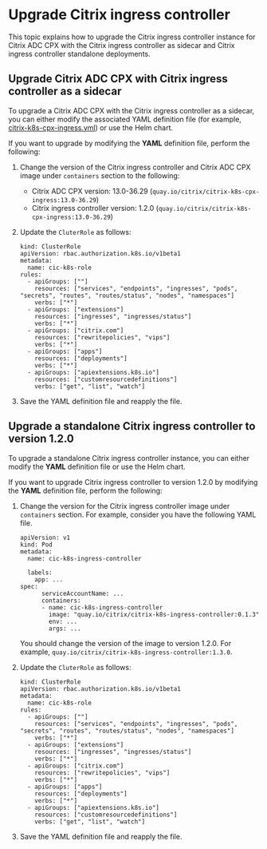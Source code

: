 # Upgrade Citrix ingress controller

This topic explains how to upgrade the Citrix ingress controller instance for Citrix ADC CPX with the Citrix ingress controller as sidecar and Citrix ingress controller standalone deployments.

## Upgrade Citrix ADC CPX with Citrix ingress controller as a sidecar

To upgrade a Citrix ADC CPX with the Citrix ingress controller as a sidecar, you can either modify the associated YAML definition file (for example, [citrix-k8s-cpx-ingress.yml](https://github.com/citrix/citrix-k8s-ingress-controller/blob/master/deployment/baremetal/citrix-k8s-cpx-ingress.yml)) or use the Helm chart.

If you want to upgrade by modifying the **YAML** definition file, perform the following:

1.  Change the version of the Citrix ingress controller and Citrix ADC CPX image under `containers` section to the following:
    -  Citrix ADC CPX version: 13.0-36.29 (`quay.io/citrix/citrix-k8s-cpx-ingress:13.0-36.29`)
    -  Citrix ingress controller version: 1.2.0 (`quay.io/citrix/citrix-k8s-cpx-ingress:13.0-36.29`)
  
1.  Update the `CluterRole` as follows:

        kind: ClusterRole
        apiVersion: rbac.authorization.k8s.io/v1beta1
        metadata:
          name: cic-k8s-role
        rules:
          - apiGroups: [""]
            resources: ["services", "endpoints", "ingresses", "pods", "secrets", "routes", "routes/status", "nodes", "namespaces"]
            verbs: ["*"]
          - apiGroups: ["extensions"]
            resources: ["ingresses", "ingresses/status"]
            verbs: ["*"]
          - apiGroups: ["citrix.com"]
            resources: ["rewritepolicies", "vips"]
            verbs: ["*"]
          - apiGroups: ["apps"]
            resources: ["deployments"]
            verbs: ["*"]
          - apiGroups: ["apiextensions.k8s.io"]
            resources: ["customresourcedefinitions"]
            verbs: ["get", "list", "watch"]

1.  Save the YAML definition file and reapply the file.

## Upgrade a standalone Citrix ingress controller to version 1.2.0

To upgrade a standalone Citrix ingress controller instance, you can either modify the **YAML** definition file or use the Helm chart.

If you want to upgrade Citrix ingress controller to version 1.2.0 by modifying the **YAML** definition file, perform the following:

1.  Change the version for the Citrix ingress controller image under `containers` section. For example, consider you have the following YAML file.

        apiVersion: v1
        kind: Pod
        metadata:
          name: cic-k8s-ingress-controller

          labels:
            app: ...
        spec:
              serviceAccountName: ...
              containers:
              - name: cic-k8s-ingress-controller
                image: "quay.io/citrix/citrix-k8s-ingress-controller:0.1.3"
                env: ...
                args: ...

    You should change the version of the image to version 1.2.0. For example, `quay.io/citrix/citrix-k8s-ingress-controller:1.3.0`.

1.  Update the `CluterRole` as follows:

        kind: ClusterRole
        apiVersion: rbac.authorization.k8s.io/v1beta1
        metadata:
          name: cic-k8s-role
        rules:
          - apiGroups: [""]
            resources: ["services", "endpoints", "ingresses", "pods", "secrets", "routes", "routes/status", "nodes", "namespaces"]
            verbs: ["*"]
          - apiGroups: ["extensions"]
            resources: ["ingresses", "ingresses/status"]
            verbs: ["*"]
          - apiGroups: ["citrix.com"]
            resources: ["rewritepolicies", "vips"]
            verbs: ["*"]
          - apiGroups: ["apps"]
            resources: ["deployments"]
            verbs: ["*"]
          - apiGroups: ["apiextensions.k8s.io"]
            resources: ["customresourcedefinitions"]
            verbs: ["get", "list", "watch"]

1.  Save the YAML definition file and reapply the file.

